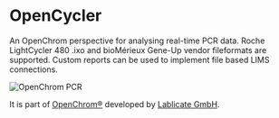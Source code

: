 # OpenCycler
An OpenChrom perspective for analysing real-time PCR data.
Roche LightCycler 480 .ixo and bioMérieux Gene-Up vendor fileformats are supported.
Custom reports can be used to implement file based LIMS connections.

![OpenChrom PCR](https://user-images.githubusercontent.com/756669/103447443-a78af900-4c8b-11eb-949e-7458a7c2cfec.png)

It is part of [OpenChrom®](https://en.wikipedia.org/wiki/OpenChrom) developed by [Lablicate GmbH](https://lablicate.com).
